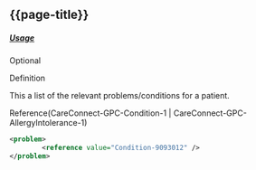 ## {{page-title}}

<h5><ins>Usage</ins></h5>

<span class="mro-circle optional" title="Optional"></span> Optional

Definition

This a list of the relevant problems/conditions for a patient.

Reference(CareConnect-GPC-Condition-1 | CareConnect-GPC-AllergyIntolerance-1)

```xml
<problem>
        <reference value="Condition-9093012" />
</problem>